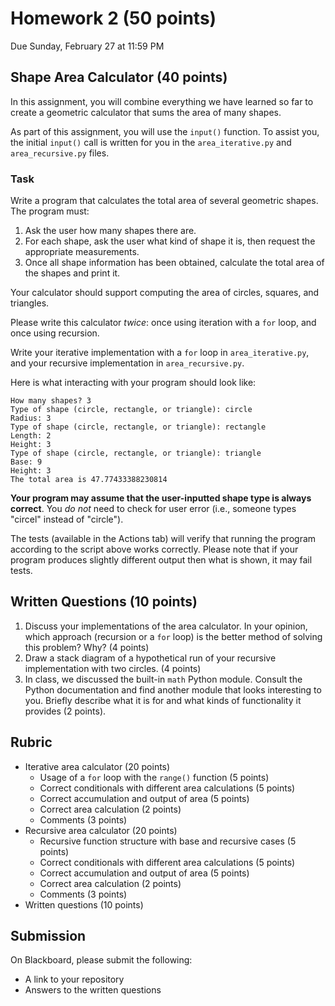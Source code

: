 # Homework 2 (50 points)
Due Sunday, February 27 at 11:59 PM


## Shape Area Calculator (40 points)

In this assignment, you will combine everything we have learned so far to create a geometric calculator that sums the area of many shapes.

As part of this assignment, you will use the `input()` function. To assist you, the initial `input()` call is written for you in the `area_iterative.py` and `area_recursive.py` files.

### Task
Write a program that calculates the total area of several geometric shapes. The program must:

1. Ask the user how many shapes there are.
2. For each shape, ask the user what kind of shape it is, then request the appropriate measurements.
3. Once all shape information has been obtained, calculate the total area of the shapes and print it.

Your calculator should support computing the area of circles, squares, and triangles.

Please write this calculator *twice*: once using iteration with a `for` loop, and once using recursion.

Write your iterative implementation with a `for` loop in `area_iterative.py`, and your recursive implementation in `area_recursive.py`.

Here is what interacting with your program should look like:

```
How many shapes? 3
Type of shape (circle, rectangle, or triangle): circle
Radius: 3
Type of shape (circle, rectangle, or triangle): rectangle
Length: 2
Height: 3
Type of shape (circle, rectangle, or triangle): triangle
Base: 9
Height: 3
The total area is 47.77433388230814
```

**Your program may assume that the user-inputted shape type is always correct**. You _do not_ need to check for user error (i.e., someone types "circel" instead of "circle").

The tests (available in the Actions tab) will verify that running the program according to the script above works correctly. Please note that if your program produces slightly different output then what is shown, it may fail tests.

## Written Questions (10 points)

1. Discuss your implementations of the area calculator. In your opinion, which approach (recursion or a `for` loop) is the better method of solving this problem? Why? (4 points)
2. Draw a stack diagram of a hypothetical run of your recursive implementation with two circles. (4 points)
3. In class, we discussed the built-in `math` Python module. Consult the Python documentation and find another module that looks interesting to you. Briefly describe what it is for and what kinds of functionality it provides (2 points).

## Rubric
* Iterative area calculator (20 points)
	- Usage of a `for` loop with the `range()` function (5 points)
	- Correct conditionals with different area calculations (5 points)
	- Correct accumulation and output of area (5 points)
	- Correct area calculation (2 points)
	- Comments (3 points)
* Recursive area calculator (20 points)
	- Recursive function structure with base and recursive cases (5 points)
	- Correct conditionals with different area calculations (5 points)
	- Correct accumulation and output of area (5 points)
	- Correct area calculation (2 points)
	- Comments (3 points)
* Written questions (10 points)

## Submission

On Blackboard, please submit the following:

* A link to your repository
* Answers to the written questions